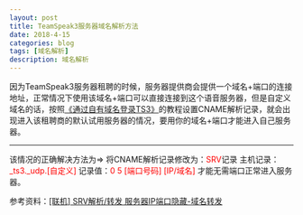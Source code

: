 ```yaml
---
layout: post
title: TeamSpeak3服务器域名解析方法
date: 2018-4-15
categories: blog
tags: [域名解析]
description: 域名解析
---
```


因为TeamSpeak3服务器租聘的时候，服务器提供商会提供一个域名+端口的连接地址，正常情况下使用该域名+端口可以直接连接到这个语音服务器，但是自定义域名的话，按照[《通过自有域名登录TS3》](http://ts1.cn/problem/ts3/213.html)的教程设置CNAME解析记录，就会出现进入该租聘商的默认试用服务器的情况，要用你的域名+端口才能进入自己服务器。

----

该情况的正确解决方法为=>
将CNAME解析记录修改为：<span style="color:red">SRV</span>记录
主机记录：<span style="color:red">_ts3._udp.[自定义]</span>
记录值：<span style="color:red">0 5 [端口号码] [IP/域名]</span>
才能无需端口正常进入服务器。


参考资料：[[联机] SRV解析/转发 服务器IP端口隐藏-域名转发](http://www.zuimc.com/forum.php?mod=viewthread&tid=47131&highlight=ip)
